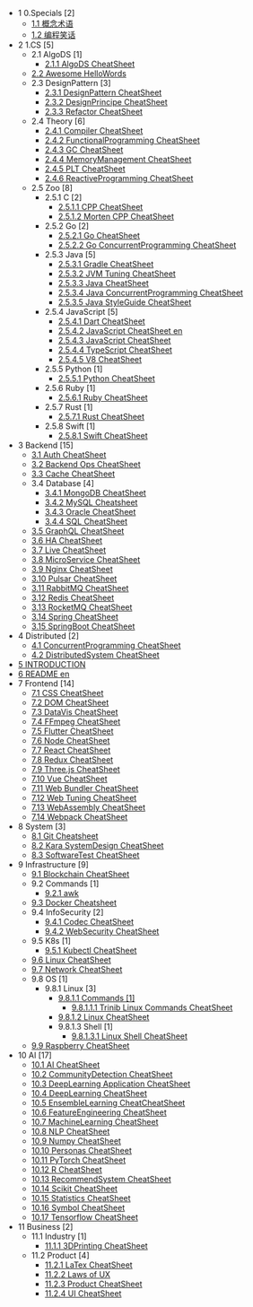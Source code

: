   - 1 0.Specials [2]
    - [1.1 概念术语](/0.Specials/概念术语.md)
    - [1.2 编程笑话](/0.Specials/编程笑话.md)
  - 2 1.CS [5]
    - 2.1 AlgoDS [1]
      - [2.1.1 AlgoDS CheatSheet](/1.CS/AlgoDS/AlgoDS-CheatSheet.md)
    - [2.2 Awesome HelloWords](/1.CS/Awesome-HelloWords.md)
    - 2.3 DesignPattern [3]
      - [2.3.1 DesignPattern CheatSheet](/1.CS/DesignPattern/DesignPattern-CheatSheet.md)
      - [2.3.2 DesignPrincipe CheatSheet](/1.CS/DesignPattern/DesignPrincipe-CheatSheet.md)
      - [2.3.3 Refactor CheatSheet](/1.CS/DesignPattern/Refactor-CheatSheet.md)
    - 2.4 Theory [6]
      - [2.4.1 Compiler CheatSheet](/1.CS/Theory/Compiler-CheatSheet.md)
      - [2.4.2 FunctionalProgramming CheatSheet](/1.CS/Theory/FunctionalProgramming-CheatSheet.md)
      - [2.4.3 GC CheatSheet](/1.CS/Theory/GC-CheatSheet.md)
      - [2.4.4 MemoryManagement CheatSheet](/1.CS/Theory/MemoryManagement-CheatSheet.md)
      - [2.4.5 PLT CheatSheet](/1.CS/Theory/PLT-CheatSheet.md)
      - [2.4.6 ReactiveProgramming CheatSheet](/1.CS/Theory/ReactiveProgramming-CheatSheet.md)
    - 2.5 Zoo [8]
      - 2.5.1 C [2]
        - [2.5.1.1 CPP CheatSheet](/1.CS/Zoo/C/CPP-CheatSheet.md)
        - [2.5.1.2 Morten CPP CheatSheet](/1.CS/Zoo/C/Morten-CPP-CheatSheet.md)
      - 2.5.2 Go [2]
        - [2.5.2.1 Go CheatSheet](/1.CS/Zoo/Go/Go-CheatSheet.md)
        - [2.5.2.2 Go ConcurrentProgramming CheatSheet](/1.CS/Zoo/Go/Go-ConcurrentProgramming-CheatSheet.md)
      - 2.5.3 Java [5]
        - [2.5.3.1 Gradle CheatSheet](/1.CS/Zoo/Java/Gradle-CheatSheet.md)
        - [2.5.3.2 JVM Tuning CheatSheet](/1.CS/Zoo/Java/JVM-Tuning-CheatSheet.md)
        - [2.5.3.3 Java CheatSheet](/1.CS/Zoo/Java/Java-CheatSheet.md)
        - [2.5.3.4 Java ConcurrentProgramming CheatSheet](/1.CS/Zoo/Java/Java-ConcurrentProgramming-CheatSheet.md)
        - [2.5.3.5 Java StyleGuide CheatSheet](/1.CS/Zoo/Java/Java-StyleGuide-CheatSheet.md)
      - 2.5.4 JavaScript [5]
        - [2.5.4.1 Dart CheatSheet](/1.CS/Zoo/JavaScript/Dart-CheatSheet.md)
        - [2.5.4.2 JavaScript CheatSheet en](/1.CS/Zoo/JavaScript/JavaScript-CheatSheet-en.md)
        - [2.5.4.3 JavaScript CheatSheet](/1.CS/Zoo/JavaScript/JavaScript-CheatSheet.md)
        - [2.5.4.4 TypeScript CheatSheet](/1.CS/Zoo/JavaScript/TypeScript-CheatSheet.md)
        - [2.5.4.5 V8 CheatSheet](/1.CS/Zoo/JavaScript/V8-CheatSheet.md)
      - 2.5.5 Python [1]
        - [2.5.5.1 Python CheatSheet](/1.CS/Zoo/Python/Python-CheatSheet.md)
      - 2.5.6 Ruby [1]
        - [2.5.6.1 Ruby CheatSheet](/1.CS/Zoo/Ruby/Ruby-CheatSheet.md)
      - 2.5.7 Rust [1]
        - [2.5.7.1 Rust CheatSheet](/1.CS/Zoo/Rust/Rust-CheatSheet.md)
      - 2.5.8 Swift [1]
        - [2.5.8.1 Swift CheatSheet](/1.CS/Zoo/Swift/Swift-CheatSheet.md)
  - 3 Backend [15]
    - [3.1 Auth CheatSheet](/Backend/Auth-CheatSheet.md)
    - [3.2 Backend Ops CheatSheet](/Backend/Backend-Ops-CheatSheet.md)
    - [3.3 Cache CheatSheet](/Backend/Cache-CheatSheet.md)
    - 3.4 Database [4]
      - [3.4.1 MongoDB CheatSheet](/Backend/Database/MongoDB-CheatSheet.md)
      - [3.4.2 MySQL Cheatsheet](/Backend/Database/MySQL-Cheatsheet.md)
      - [3.4.3 Oracle CheatSheet](/Backend/Database/Oracle-CheatSheet.md)
      - [3.4.4 SQL CheatSheet](/Backend/Database/SQL-CheatSheet.md)
    - [3.5 GraphQL CheatSheet](/Backend/GraphQL-CheatSheet.md)
    - [3.6 HA CheatSheet](/Backend/HA-CheatSheet.md)
    - [3.7 Live CheatSheet](/Backend/Live-CheatSheet.md)
    - [3.8 MicroService CheatSheet](/Backend/MicroService-CheatSheet.md)
    - [3.9 Nginx CheatSheet](/Backend/Nginx-CheatSheet.md)
    - [3.10 Pulsar CheatSheet](/Backend/Pulsar-CheatSheet.md)
    - [3.11 RabbitMQ CheatSheet](/Backend/RabbitMQ-CheatSheet.md)
    - [3.12 Redis CheatSheet](/Backend/Redis-CheatSheet.md)
    - [3.13 RocketMQ CheatSheet](/Backend/RocketMQ-CheatSheet.md)
    - [3.14 Spring CheatSheet](/Backend/Spring-CheatSheet.md)
    - [3.15 SpringBoot CheatSheet](/Backend/SpringBoot-CheatSheet.md)
  - 4 Distributed [2]
    - [4.1 ConcurrentProgramming CheatSheet](/Distributed/ConcurrentProgramming-CheatSheet.md)
    - [4.2 DistributedSystem CheatSheet](/Distributed/DistributedSystem-CheatSheet.md)
  - [5 INTRODUCTION](/INTRODUCTION.md)
  - [6 README en](/README-en.md)
  - 7 Frontend [14]
    - [7.1 CSS CheatSheet](/Frontend/CSS-CheatSheet.md)
    - [7.2 DOM CheatSheet](/Frontend/DOM-CheatSheet.md)
    - [7.3 DataVis CheatSheet](/Frontend/DataVis-CheatSheet.md)
    - [7.4 FFmpeg CheatSheet](/Frontend/FFmpeg-CheatSheet.md)
    - [7.5 Flutter CheatSheet](/Frontend/Flutter-CheatSheet.md)
    - [7.6 Node CheatSheet](/Frontend/Node-CheatSheet.md)
    - [7.7 React CheatSheet](/Frontend/React-CheatSheet.md)
    - [7.8 Redux CheatSheet](/Frontend/Redux-CheatSheet.md)
    - [7.9 Three.js CheatSheet](/Frontend/Three.js-CheatSheet.md)
    - [7.10 Vue CheatSheet](/Frontend/Vue-CheatSheet.md)
    - [7.11 Web Bundler CheatSheet](/Frontend/Web-Bundler-CheatSheet.md)
    - [7.12 Web Tuning CheatSheet](/Frontend/Web-Tuning-CheatSheet.md)
    - [7.13 WebAssembly CheatSheet](/Frontend/WebAssembly-CheatSheet.md)
    - [7.14 Webpack CheatSheet](/Frontend/Webpack-CheatSheet.md)
  - 8 System [3]
    - [8.1 Git Cheatsheet](/System/Git-Cheatsheet.md)
    - [8.2 Kara SystemDesign CheatSheet](/System/Kara-SystemDesign-CheatSheet.md)
    - [8.3 SoftwareTest CheatSheet](/System/SoftwareTest-CheatSheet.md)
  - 9 Infrastructure [9]
    - [9.1 Blockchain CheatSheet](/Infrastructure/Blockchain-CheatSheet.md)
    - 9.2 Commands [1]
      - [9.2.1 awk](/Infrastructure/Commands/awk.md)
    - [9.3 Docker Cheatsheet](/Infrastructure/Docker-Cheatsheet.md)
    - 9.4 InfoSecurity [2]
      - [9.4.1 Codec CheatSheet](/Infrastructure/InfoSecurity/Codec-CheatSheet.md)
      - [9.4.2 WebSecurity CheatSheet](/Infrastructure/InfoSecurity/WebSecurity-CheatSheet.md)
    - 9.5 K8s [1]
      - [9.5.1 Kubectl CheatSheet](/Infrastructure/K8s/Kubectl-CheatSheet.md)
    - [9.6 Linux CheatSheet](/Infrastructure/Linux-CheatSheet.md)
    - [9.7 Network CheatSheet](/Infrastructure/Network-CheatSheet.md)
    - 9.8 OS [1]
      - 9.8.1 Linux [3]
        - [9.8.1.1 Commands [1]](/Infrastructure/OS/Linux/Commands/README.md)
          - [9.8.1.1.1 Trinib Linux Commands CheatSheet](/Infrastructure/OS/Linux/Commands/Trinib-Linux-Commands-CheatSheet.md)
        - [9.8.1.2 Linux CheatSheet](/Infrastructure/OS/Linux/Linux-CheatSheet.md)
        - 9.8.1.3 Shell [1]
          - [9.8.1.3.1 Linux Shell CheatSheet](/Infrastructure/OS/Linux/Shell/Linux-Shell-CheatSheet.md)
    - [9.9 Raspberry CheatSheet](/Infrastructure/Raspberry-CheatSheet.md)
  - 10 AI [17]
    - [10.1 AI CheatSheet](/AI/AI-CheatSheet.md)
    - [10.2 CommunityDetection CheatSheet](/AI/CommunityDetection-CheatSheet.md)
    - [10.3 DeepLearning Application CheatSheet](/AI/DeepLearning-Application-CheatSheet.md)
    - [10.4 DeepLearning CheatSheet](/AI/DeepLearning-CheatSheet.md)
    - [10.5 EnsembleLearning CheatCheatSheet](/AI/EnsembleLearning-CheatCheatSheet.md)
    - [10.6 FeatureEngineering CheatSheet](/AI/FeatureEngineering-CheatSheet.md)
    - [10.7 MachineLearning CheatSheet](/AI/MachineLearning-CheatSheet.md)
    - [10.8 NLP CheatSheet](/AI/NLP-CheatSheet.md)
    - [10.9 Numpy CheatSheet](/AI/Numpy-CheatSheet.md)
    - [10.10 Personas CheatSheet](/AI/Personas-CheatSheet.md)
    - [10.11 PyTorch CheatSheet](/AI/PyTorch-CheatSheet.md)
    - [10.12 R CheatSheet](/AI/R-CheatSheet.md)
    - [10.13 RecommendSystem CheatSheet](/AI/RecommendSystem-CheatSheet.md)
    - [10.14 Scikit CheatSheet](/AI/Scikit-CheatSheet.md)
    - [10.15 Statistics CheatSheet](/AI/Statistics-CheatSheet.md)
    - [10.16 Symbol CheatSheet](/AI/Symbol-CheatSheet.md)
    - [10.17 Tensorflow CheatSheet](/AI/Tensorflow-CheatSheet.md)
  - 11 Business [2]
    - 11.1 Industry [1]
      - [11.1.1 3DPrinting CheatSheet](/Business/Industry/3DPrinting-CheatSheet.md)
    - 11.2 Product [4]
      - [11.2.1 LaTex CheatSheet](/Business/Product/LaTex-CheatSheet.md)
      - [11.2.2 Laws of UX](/Business/Product/Laws-of-UX.md)
      - [11.2.3 Product CheatSheet](/Business/Product/Product-CheatSheet.md)
      - [11.2.4 UI CheatSheet](/Business/Product/UI-CheatSheet.md)